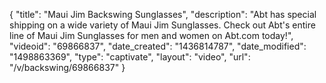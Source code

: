 {
    "title": "Maui Jim Backswing Sunglasses",
    "description": "Abt has special shipping on a wide variety of Maui Jim Sunglasses. Check out Abt's entire line of Maui Jim Sunglasses for men and women on Abt.com today!",
    "videoid": "69866837",
    "date_created": "1436814787",
    "date_modified": "1498863369",
    "type": "captivate",
    "layout": "video",
    "url": "\/v\/backswing\/69866837"
}
